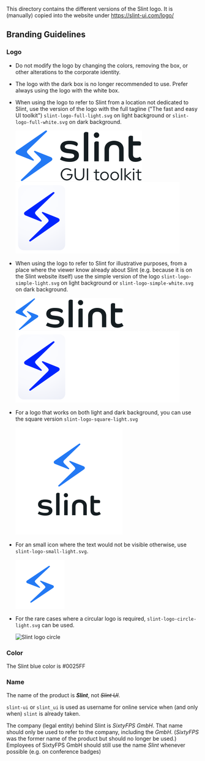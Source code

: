 
This directory contains the different versions of the Slint logo.
It is (manually) copied into the website under https://slint-ui.com/logo/

## Branding Guidelines

### Logo

 * Do not modify the logo by changing the colors, removing the box, or other alterations to the corporate identity.

 * The logo with the dark box is no longer recommended to use. Prefer always using the logo with the white box.

 * When using the logo to refer to Slint from a location not dedicated to Slint, use the version of the logo with the full tagline
   ("The fast and easy UI toolkit") `slint-logo-full-light.svg` on light background  or `slint-logo-full-white.svg` on dark background.

   ![Slint logo full](./slint-logo-full-light.svg#gh-light-mode-only)![Slint logo full](./slint-logo-full-white.svg#gh-dark-mode-only)

 * When using the logo to refer to Slint for illustrative purposes, from a place where the viewer know already about Slint
   (e.g. because it is on the Slint website itself) use the simple version of the logo
   `slint-logo-simple-light.svg` on light background  or `slint-logo-simple-white.svg` on dark background.

   ![Slint logo simple](./slint-logo-simple-light.svg#gh-light-mode-only)![Slint logo simple](./slint-logo-simple-white.svg#gh-dark-mode-only)

 * For a logo that works on both light and dark background, you can use the square version `slint-logo-square-light.svg`

   ![Slint logo square](./slint-logo-square-light.svg)

 * For an small icon where the text would not be visible otherwise, use `slint-logo-small-light.svg`.

   ![Slint logo small](./slint-logo-small-light.svg)

 * For the rare cases where a circular logo is required, `slint-logo-circle-light.svg` can be used.

   ![Slint logo circle](./slint-logo-circle-light.svg)

### Color

The Slint blue color is #0025FF

### Name

The name of the product is ***Slint***, not ~~*Slint UI*~~. 

`slint-ui` or `slint_ui` is used as username for online service when (and only when) `slint` is already taken.

The company (legal entity) behind Slint is *SixtyFPS GmbH*. That name should only be used to refer to the company, 
including the *GmbH*. (*SixtyFPS* was the former name of the product but should no longer be used.)
Employees of SixtyFPS GmbH should still use the name *Slint* whenever possible (e.g. on conference badges)

